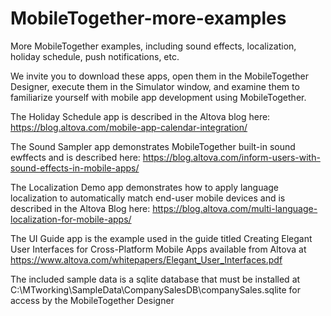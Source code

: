 # MobileTogether-more-examples
More MobileTogether examples, including sound effects, localization, holiday schedule, push notifications, etc. 

We invite you to download these apps, open them in the MobileTogether Designer, execute them in the Simulator window, and examine them to familiarize yourself with mobile app development using MobileTogether.

The Holiday Schedule app is described in the Altova blog here: https://blog.altova.com/mobile-app-calendar-integration/

The Sound Sampler app demonstrates MobileTogether built-in sound ewffects and is described here: https://blog.altova.com/inform-users-with-sound-effects-in-mobile-apps/

The Localization Demo app demonstrates how to apply language localization to automatically match end-user mobile devices and is described in the Altova Blog here: https://blog.altova.com/multi-language-localization-for-mobile-apps/

The UI Guide app is the example used in the guide titled Creating Elegant User Interfaces for Cross-Platform Mobile Apps available from Altova at https://www.altova.com/whitepapers/Elegant_User_Interfaces.pdf

The included sample data is a sqlite database that must be installed at C:\MTworking\SampleData\CompanySalesDB\companySales.sqlite for access by the MobileTogether Designer

